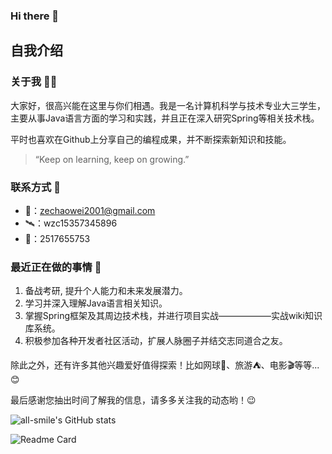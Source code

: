 ### Hi there 👋

## 自我介绍

### 关于我 👨‍💻

大家好，很高兴能在这里与你们相遇。我是一名计算机科学与技术专业大三学生，主要从事Java语言方面的学习和实践，并且正在深入研究Spring等相关技术栈。

平时也喜欢在Github上分享自己的编程成果，并不断探索新知识和技能。

> “Keep on learning, keep on growing.”

### 联系方式 📱

- 📮：zechaowei2001@gmail.com 
- 🛰：wzc15357345896
- 🐧：2517655753

### 最近正在做的事情 💼

1. 备战考研, 提升个人能力和未来发展潜力。
2. 学习并深入理解Java语言相关知识。
3. 掌握Spring框架及其周边技术栈，并进行项目实战——————实战wiki知识库系统。
4. 积极参加各种开发者社区活动，扩展人脉圈子并结交志同道合之友。

除此之外，还有许多其他兴趣爱好值得探索！比如网球🎾、旅游⛺、电影🎬等等... 😊

最后感谢您抽出时间了解我的信息，请多多关注我的动态哟！😉



![all-smile's GitHub stats](https://github-readme-stats.vercel.app/api?username=zechaowei&show_icons=true&theme=tokyonight)

![Readme Card](https://github-readme-stats.vercel.app/api/pin/?username=zechaowei&repo=zechaowei.github.io)

<!-- 热门语言卡片显示了 GitHub 用户常用的编程语言 --> <!-- [![Top Langs](https://github-readme-stats.vercel.app/api/top-langs/?username=zechaowei)](https://github.com/zechaowei/idea-demo/tree/master) -->
